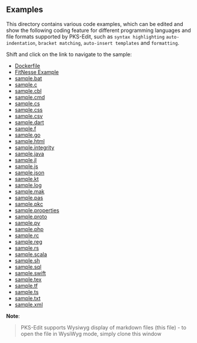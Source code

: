 
## Examples

This directory contains various code examples, which can be edited and show the following coding feature for different
programming languages and file formats supported by PKS-Edit, such as `syntax highlighting` `auto-indentation`, `bracket matching`,
`auto-insert templates` and `formatting`.

Shift and click on the link to navigate to the sample:

- [Dockerfile](Dockerfile)
- [FitNesse Example](content.txt)
- [sample.bat](sample.bat)
- [sample.c](sample.c)
- [sample.cbl](sample.cbl)
- [sample.cmd](sample.cmd)
- [sample.cs](sample.cs)
- [sample.css](sample.css)
- [sample.csv](sample.csv)
- [sample.dart](sample.dart)
- [sample.f](sample.f)
- [sample.go](sample.go)
- [sample.html](sample.html)
- [sample.integrity](sample.integrity)
- [sample.java](sample.java)
- [sample.jl](sample.jl)
- [sample.js](sample.js)
- [sample.json](sample.json)
- [sample.kt](sample.kt)
- [sample.log](sample.log)
- [sample.mak](sample.mak)
- [sample.pas](sample.pas)
- [sample.pkc](sample.pkc)
- [sample.properties](sample.properties)
- [sample.proto](sample.proto)
- [sample.py](sample.py)
- [sample.php](sample.php)
- [sample.rc](sample.rc)
- [sample.reg](sample.reg)
- [sample.rs](sample.rs)
- [sample.scala](sample.scala)
- [sample.sh](sample.sh)
- [sample.sql](sample.sql)
- [sample.swift](sample.swift)
- [sample.tex](sample.tex)
- [sample.tf](sample.tf)
- [sample.ts](sample.ts)
- [sample.txt](sample.txt)
- [sample.xml](sample.xml)


**Note**:

> PKS-Edit supports Wysiwyg display of markdown files (this file) - 
> to open the file in WysiWyg mode, simply clone this window
 
